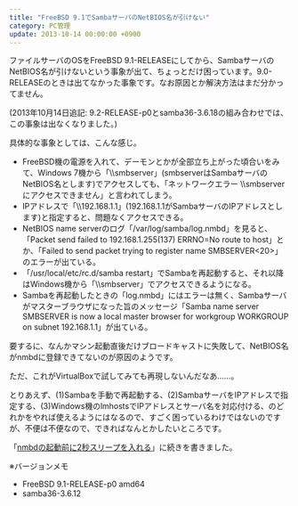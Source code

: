 ```yaml
---
title: "FreeBSD 9.1でSambaサーバのNetBIOS名が引けない"
category: PC管理
update: 2013-10-14 00:00:00 +0900
---
```


ファイルサーバのOSをFreeBSD 9.1-RELEASEにしてから、SambaサーバのNetBIOS名が引けないという事象が出て、ちょっとだけ困っています。9.0-RELEASEのときは出てなかった事象です。なお原因とか解決方法はまだ分かってません。

(2013年10月14日追記: 9.2-RELEASE-p0とsamba36-3.6.18の組み合わせでは、この事象は出なくなりました。)

具体的な事象としては、こんな感じ。

- FreeBSD機の電源を入れて、デーモンとかが全部立ち上がった頃合いをみて、Windows 7機から「\\\\smbserver」(smbserverはSambaサーバのNetBIOS名とします)でアクセスしても、「ネットワークエラー \\\\smbserverにアクセスできません」と言われてしまう。
- IPアドレスで「\\\\192.168.1.1」(192.168.1.1がSambaサーバのIPアドレスとします)と指定すると、問題なくアクセスできる。
- NetBIOS name serverのログ「/var/log/samba/log.nmbd」を見ると、「Packet send failed to 192.168.1.255(137) ERRNO=No route to host」とか、「Failed to send packet trying to register name SMBSERVER<20>」のエラーが出ている。
- 「/usr/local/etc/rc.d/samba restart」でSambaを再起動すると、それ以降はWindows機から「\\\\smbserver」でアクセスできるようになる。
- Sambaを再起動したときの「log.nmbd」にはエラーは無く、Sambaサーバがマスターブラウザになった旨のメッセージ「Samba name server SMBSERVER is now a local master browser for workgroup WORKGROUP on subnet 192.168.1.1」が出ている。

要するに、なんかマシン起動直後だけブロードキャストに失敗して、NetBIOS名がnmbdに登録できてないのが原因のようです。

ただ、これがVirtualBoxで試してみても再現しないんだなあ……。

とりあえず、(1)Sambaを手動で再起動する、(2)SambaサーバをIPアドレスで指定する、(3)Windows機のlmhostsでIPアドレスとサーバ名を対応付ける、のどれかをやれば使えるようにはなるので、すごく困っているわけではないのですが、不便は不便なので、できればなんとかしたいところです。

「[nmbdの起動前に2秒スリープを入れる](20130211.html)」に続きを書きました。

※バージョンメモ

- FreeBSD 9.1-RELEASE-p0 amd64
- samba36-3.6.12
